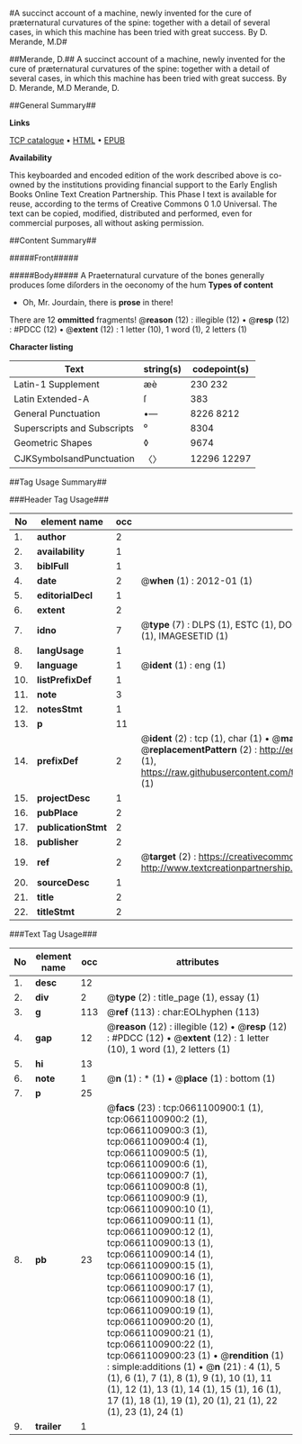 #A succinct account of a machine, newly invented for the cure of præternatural curvatures of the spine: together with a detail of several cases, in which this machine has been tried with great success. By D. Merande, M.D#

##Merande, D.##
A succinct account of a machine, newly invented for the cure of præternatural curvatures of the spine: together with a detail of several cases, in which this machine has been tried with great success. By D. Merande, M.D
Merande, D.

##General Summary##

**Links**

[TCP catalogue](http://www.ota.ox.ac.uk/tcp/)  • 
[HTML](http://tei.it.ox.ac.uk/tcp/Texts-HTML/free/004/004810670.html)  • 
[EPUB](http://tei.it.ox.ac.uk/tcp/Texts-EPUB/free/004/004810670.epub)

**Availability**

This keyboarded and encoded edition of the
	       work described above is co-owned by the institutions
	       providing financial support to the Early English Books
	       Online Text Creation Partnership. This Phase I text is
	       available for reuse, according to the terms of Creative
	       Commons 0 1.0 Universal. The text can be copied,
	       modified, distributed and performed, even for
	       commercial purposes, all without asking permission.


##Content Summary##

#####Front#####

#####Body#####
A Praeternatural curvature of the bones generally produces ſome diſorders in the oeconomy of the hum
**Types of content**

  * Oh, Mr. Jourdain, there is **prose** in there!

There are 12 **ommitted** fragments! 
 @__reason__ (12) : illegible (12)  •  @__resp__ (12) : #PDCC (12)  •  @__extent__ (12) : 1 letter (10), 1 word (1), 2 letters (1)

**Character listing**


|Text|string(s)|codepoint(s)|
|---|---|---|
|Latin-1 Supplement|æè|230 232|
|Latin Extended-A|ſ|383|
|General Punctuation|•—|8226 8212|
|Superscripts             and Subscripts|⁰|8304|
|Geometric Shapes|◊|9674|
|CJKSymbolsandPunctuation|〈〉|12296 12297|

##Tag Usage Summary##

###Header Tag Usage###

|No|element name|occ|attributes|
|---|---|---|---|
|1.|__author__|2||
|2.|__availability__|1||
|3.|__biblFull__|1||
|4.|__date__|2| @__when__ (1) : 2012-01 (1)|
|5.|__editorialDecl__|1||
|6.|__extent__|2||
|7.|__idno__|7| @__type__ (7) : DLPS (1), ESTC (1), DOCNO (1), TCP (1), GALEDOCNO (1), CONTENTSET (1), IMAGESETID (1)|
|8.|__langUsage__|1||
|9.|__language__|1| @__ident__ (1) : eng (1)|
|10.|__listPrefixDef__|1||
|11.|__note__|3||
|12.|__notesStmt__|1||
|13.|__p__|11||
|14.|__prefixDef__|2| @__ident__ (2) : tcp (1), char (1)  •  @__matchPattern__ (2) : ([0-9\-]+):([0-9IVX]+) (1), (.+) (1)  •  @__replacementPattern__ (2) : http://eebo.chadwyck.com/downloadtiff?vid=$1&page=$2 (1), https://raw.githubusercontent.com/textcreationpartnership/Texts/master/tcpchars.xml#$1 (1)|
|15.|__projectDesc__|1||
|16.|__pubPlace__|2||
|17.|__publicationStmt__|2||
|18.|__publisher__|2||
|19.|__ref__|2| @__target__ (2) : https://creativecommons.org/publicdomain/zero/1.0/ (1), http://www.textcreationpartnership.org/docs/. (1)|
|20.|__sourceDesc__|1||
|21.|__title__|2||
|22.|__titleStmt__|2||


###Text Tag Usage###

|No|element name|occ|attributes|
|---|---|---|---|
|1.|__desc__|12||
|2.|__div__|2| @__type__ (2) : title_page (1), essay (1)|
|3.|__g__|113| @__ref__ (113) : char:EOLhyphen (113)|
|4.|__gap__|12| @__reason__ (12) : illegible (12)  •  @__resp__ (12) : #PDCC (12)  •  @__extent__ (12) : 1 letter (10), 1 word (1), 2 letters (1)|
|5.|__hi__|13||
|6.|__note__|1| @__n__ (1) : * (1)  •  @__place__ (1) : bottom (1)|
|7.|__p__|25||
|8.|__pb__|23| @__facs__ (23) : tcp:0661100900:1 (1), tcp:0661100900:2 (1), tcp:0661100900:3 (1), tcp:0661100900:4 (1), tcp:0661100900:5 (1), tcp:0661100900:6 (1), tcp:0661100900:7 (1), tcp:0661100900:8 (1), tcp:0661100900:9 (1), tcp:0661100900:10 (1), tcp:0661100900:11 (1), tcp:0661100900:12 (1), tcp:0661100900:13 (1), tcp:0661100900:14 (1), tcp:0661100900:15 (1), tcp:0661100900:16 (1), tcp:0661100900:17 (1), tcp:0661100900:18 (1), tcp:0661100900:19 (1), tcp:0661100900:20 (1), tcp:0661100900:21 (1), tcp:0661100900:22 (1), tcp:0661100900:23 (1)  •  @__rendition__ (1) : simple:additions (1)  •  @__n__ (21) : 4 (1), 5 (1), 6 (1), 7 (1), 8 (1), 9 (1), 10 (1), 11 (1), 12 (1), 13 (1), 14 (1), 15 (1), 16 (1), 17 (1), 18 (1), 19 (1), 20 (1), 21 (1), 22 (1), 23 (1), 24 (1)|
|9.|__trailer__|1||
